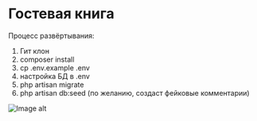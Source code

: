 <h1>Гостевая книга</h1>

Процесс развёртывания:
1) Гит клон
2) composer install 
3) cp .env.example .env
4) настройка БД в .env
5) php artisan migrate
6) php artisan db:seed (по желанию, создаст фейковые комментарии)

![Image alt](https://github.com/North-Guard/GuestBook/blob/master/screen.png)